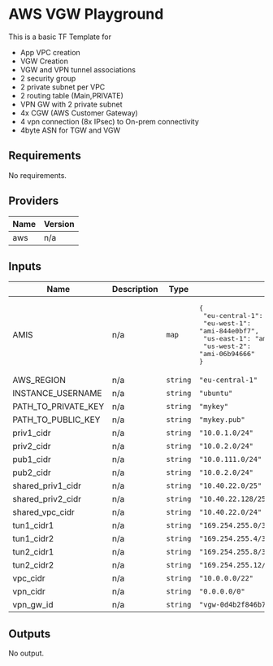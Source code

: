 # AWS VGW Playground
This is a basic TF Template for 
 - App VPC creation
 - VGW Creation
 - VGW and VPN tunnel associations
 - 2 security group 
 - 2 private subnet per VPC
 - 2 routing table (Main,PRIVATE)
 - VPN GW with 2 private subnet
 - 4x CGW (AWS Customer Gateway)
 - 4 vpn connection (8x IPsec) to On-prem connectivity
 - 4byte ASN for TGW and VGW

## Requirements

No requirements.

## Providers

| Name | Version |
|------|---------|
| aws | n/a |

## Inputs

| Name | Description | Type | Default | Required |
|------|-------------|------|---------|:--------:|
| AMIS | n/a | `map` | <pre>{<br>  "eu-central-1": "ami-027583e616ca104df",<br>  "eu-west-1": "ami-844e0bf7",<br>  "us-east-1": "ami-13be557e",<br>  "us-west-2": "ami-06b94666"<br>}</pre> | no |
| AWS\_REGION | n/a | `string` | `"eu-central-1"` | no |
| INSTANCE\_USERNAME | n/a | `string` | `"ubuntu"` | no |
| PATH\_TO\_PRIVATE\_KEY | n/a | `string` | `"mykey"` | no |
| PATH\_TO\_PUBLIC\_KEY | n/a | `string` | `"mykey.pub"` | no |
| priv1\_cidr | n/a | `string` | `"10.0.1.0/24"` | no |
| priv2\_cidr | n/a | `string` | `"10.0.2.0/24"` | no |
| pub1\_cidr | n/a | `string` | `"10.0.111.0/24"` | no |
| pub2\_cidr | n/a | `string` | `"10.0.2.0/24"` | no |
| shared\_priv1\_cidr | n/a | `string` | `"10.40.22.0/25"` | no |
| shared\_priv2\_cidr | n/a | `string` | `"10.40.22.128/25"` | no |
| shared\_vpc\_cidr | n/a | `string` | `"10.40.22.0/24"` | no |
| tun1\_cidr1 | n/a | `string` | `"169.254.255.0/30"` | no |
| tun1\_cidr2 | n/a | `string` | `"169.254.255.4/30"` | no |
| tun2\_cidr1 | n/a | `string` | `"169.254.255.8/30"` | no |
| tun2\_cidr2 | n/a | `string` | `"169.254.255.12/30"` | no |
| vpc\_cidr | n/a | `string` | `"10.0.0.0/22"` | no |
| vpn\_cidr | n/a | `string` | `"0.0.0.0/0"` | no |
| vpn\_gw\_id | n/a | `string` | `"vgw-0d4b2f846b7512011"` | no |

## Outputs

No output.
